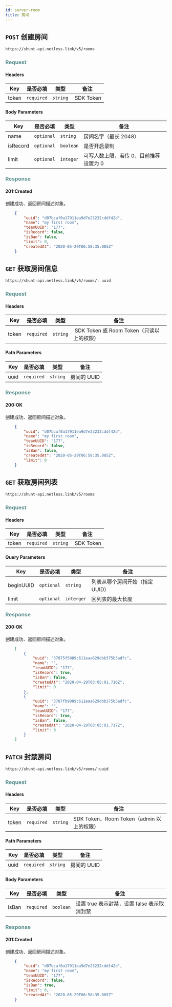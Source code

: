 ```yaml
---
id: server-room
title: 房间
---
```


## `POST` 创建房间

```bash
https://shunt-api.netless.link/v5/rooms
```

### <span style="color: #5b908e">Request</span>

#### Headers

| Key | 是否必填 | 类型 | 备注 |
| --- | --- | --- | --- |
| token |`required` | `string` |  SDK Token |

#### Body Parameters

| Key | 是否必填 | 类型 | 备注 |
| --- | --- | --- | --- |
| name | `optional` | `string` | 房间名字（最长 2048） |
| isRecord | `optional` | `boolean` | 是否开启录制 |
| limit | `optional` | `integer` | 可写人数上限​，若传 0，目前推荐设置为 0 |

### <span style="color: #5b908e">Response</span>

#### 201:Created

创建成功、返回房间描述对象。

```json
    {
        "uuid": "d07bcaf0a17911ea9d7e23232cddf42d",
        "name": "my first room",
        "teamUUID": "177",
        "isRecord": false,
        "isBan": false,
        "limit": 0,
        "createdAt": "2020-05-29T06:58:35.085Z"
    }
```

## `GET` 获取房间信息

```bash
https://shunt-api.netless.link/v5/rooms/: uuid
```

### <span style="color: #5b908e">Request</span>

#### Headers

| Key | 是否必填 | 类型 | 备注 |
| --- | --- | --- | --- |
| token |`required` | `string` |  SDK Token 或 Room Token（只读以上的权限） |

#### Path Parameters

| Key | 是否必填 | 类型 | 备注 |
| --- | --- | --- | --- |
| uuid | `required` | `string` | 房间的 UUID |

### <span style="color: #5b908e">Response</span>

#### 200:OK

创建成功、返回房间描述对象。

```json
    {
        "uuid": "d07bcaf0a17911ea9d7e23232cddf42d",
        "name": "my first room",
        "teamUUID": "177",
        "isRecord": false,
        "isBan": false,
        "createdAt": "2020-05-29T06:58:35.085Z",
        "limit": 0
    }
```

## `GET` 获取房间列表

```bash
https://shunt-api.netless.link/v5/rooms
```

### <span style="color: #5b908e">Request</span>

#### Headers

| Key | 是否必填 | 类型 | 备注 |
| --- | --- | --- | --- |
| token |`required` | `string` |  SDK Token |

#### Query Parameters

| Key | 是否必填 | 类型 | 备注 |
| --- | --- | --- | --- |
| beginUUID | `optional` | `string` | 列表从哪个房间开始（指定 UUID） |
| limit | `optional` | `interger` | 回列表的最大长度 |

### <span style="color: #5b908e">Response</span>

#### 200:OK

创建成功、返回房间描述对象。

```json
    [
        {
            "uuid": "37875f5089c611eaa629dbb375b5adfc",
            "name": "",
            "teamUUID": "177",
            "isRecord": true,
            "isBan": false,
            "createdAt": "2020-04-29T03:05:01.716Z",
            "limit": 0
        },
        {
            "uuid": "3787fb9089c611eaa629dbb375b5adfc",
            "name": "",
            "teamUUID": "177",
            "isRecord": true,
            "isBan": false,
            "createdAt": "2020-04-29T03:05:01.717Z",
            "limit": 0
        }
    ]
```

## `PATCH` 封禁房间

```bash
https://shunt-api.netless.link/v5/rooms/:uuid
```

### <span style="color: #5b908e">Request</span>

#### Headers

| Key | 是否必填 | 类型 | 备注 |
| --- | --- | --- | --- |
| token |`required` | `string` | SDK Token、Room Token（admin 以上的权限） |

#### Path Parameters

| Key | 是否必填 | 类型 | 备注 |
| --- | --- | --- | --- |
| uuid | `required` | `string` | 房间的 UUID |

#### Body Parameters

| Key | 是否必填 | 类型 | 备注 |
| --- | --- | --- | --- |
| isBan | `required` | `boolean` | 设置 true 表示封禁，设置 false 表示取消封禁 |

### <span style="color: #5b908e">Response</span>

#### 201:Created

创建成功、返回房间描述对象。

```json
    {
        "uuid": "d07bcaf0a17911ea9d7e23232cddf42d",
        "name": "my first room",
        "teamUUID": "177",
        "isRecord": false,
        "isBan": true,
        "limit": 0,
        "createdAt": "2020-05-29T06:58:35.085Z"
    }
```

